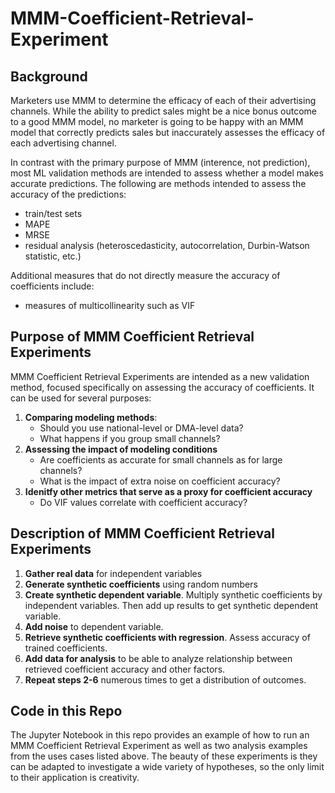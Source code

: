 # MMM-Coefficient-Retrieval-Experiment

## Background

Marketers use MMM to determine the efficacy of each of their advertising channels.  While the ability to predict sales might be a nice bonus outcome to a good MMM model, no marketer is going to be happy with an MMM model that correctly predicts sales but inaccurately assesses the efficacy of each advertising channel.

In contrast with the primary purpose of MMM (interence, not prediction), most ML validation methods are intended to assess whether a model makes accurate predictions.  The following are methods intended to assess the accuracy of the predictions:

- train/test sets
- MAPE
- MRSE
- residual analysis (heteroscedasticity, autocorrelation, Durbin-Watson statistic, etc.)

Additional measures that do not directly measure the accuracy of coefficients include:

- measures of multicollinearity such as VIF

## Purpose of MMM Coefficient Retrieval Experiments

MMM Coefficient Retrieval Experiments are intended as a new validation method, focused specifically on assessing the accuracy of coefficients.  It can be used for several purposes:
1. **Comparing modeling methods**:  
   - Should you use national-level or DMA-level data?
   - What happens if you group small channels?
2. **Assessing the impact of modeling conditions**
   - Are coefficients as accurate for small channels as for large channels?
   - What is the impact of extra noise on coefficient accuracy?
3. **Idenitfy other metrics that serve as a proxy for coefficient accuracy**
   - Do VIF values correlate with coefficient accuracy?

## Description of MMM Coefficient Retrieval Experiments

1. **Gather real data** for independent variables
2. **Generate synthetic coefficients** using random numbers
3. **Create synthetic dependent variable**.  Multiply synthetic coefficients by independent variables.  Then add up results to get synthetic dependent variable.
4. **Add noise** to dependent variable.
5. **Retrieve synthetic coefficients with regression**.  Assess accuracy of trained coefficients.
6. **Add data for analysis** to be able to analyze relationship between retrieved coefficient accuracy and other factors.
7. **Repeat steps 2-6** numerous times to get a distribution of outcomes.

## Code in this Repo

The Jupyter Notebook in this repo provides an example of how to run an MMM Coefficient Retrieval Experiment as well as two analysis examples from the uses cases listed above.  The beauty of these experiments is they can be adapted to investigate a wide variety of hypotheses, so the only limit to their application is creativity.
